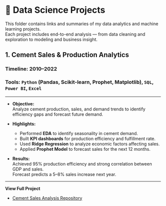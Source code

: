 # 🧩 Data Science Projects

This folder contains links and summaries of my data analytics and machine learning projects.  
Each project includes end-to-end analysis — from data cleaning and exploration to modeling and business insight.



## **1. Cement Sales & Production Analytics**
### **Timeline:** 2010–2022
### **Tools:** `Python` (Pandas, Scikit-learn, Prophet, Matplotlib), `SQL`, `Power BI`, `Excel` 
---
- **Objective:**  
Analyze cement production, sales, and demand trends to identify efficiency gaps and forecast future demand.

- **Highlights:**  
    - Performed **EDA** to identify seasonality in cement demand.  
    - Built **KPI dashboards** for production efficiency and fulfillment rate.  
    - Used **Ridge Regression** to analyze economic factors affecting sales.  
    - Applied **Prophet Model** to forecast sales for the next 12 months.

- **Results:**  
Achieved 95% production efficiency and strong correlation between GDP and sales.  
Forecast predicts a 5–8% sales increase next year.
---
**View Full Project**  
- [Cement Sales Analysis Repository](https://github.com/miyomui/cement-sales-analysis)
